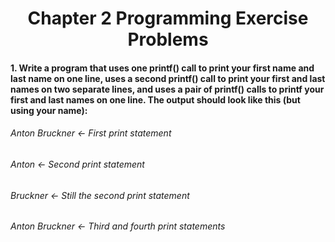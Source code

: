 # <center> Chapter 2 Programming Exercise Problems

#### 1. Write a program that uses one printf() call to print your first name and last name on one line, uses a second printf() call to print your first and last names on two separate lines, and uses a pair of printf() calls to printf your first and last names on one line. The output should look like this (but using your name):

###### Anton Bruckner <- First print statement
###### Anton          <- Second print statement
###### Bruckner       <- Still the second print statement
###### Anton Bruckner <- Third and fourth print statements
